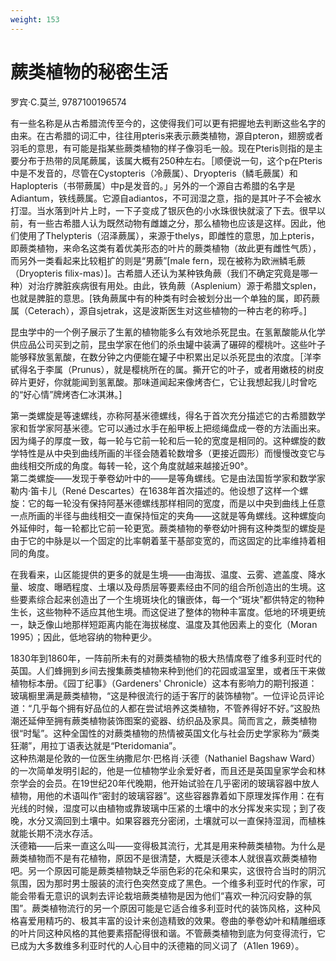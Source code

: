 ```yaml
---
weight: 153
---
```

# 蕨类植物的秘密生活

罗宾·C.莫兰, 9787100196574

有一些名称是从古希腊流传至今的，这使得我们可以更有把握地去判断这些名字的由来。在古希腊的词汇中，往往用pteris来表示蕨类植物，源自pteron，翅膀或者羽毛的意思，有可能是指某些蕨类植物的样子像羽毛一般。现在Pteris则指的是主要分布于热带的凤尾蕨属，该属大概有250种左右。［顺便说一句，这个p在Pteris中是不发音的，尽管在Cystopteris（冷蕨属）、Dryopteris（鳞毛蕨属）和Haplopteris（书带蕨属）中p是发音的。」另外的一个源自古希腊的名字是Adiantum，铁线蕨属。它源自adiantos，不可润湿之意，指的是其叶子不会被水打湿。当水落到叶片上时，一下子变成了银灰色的小水珠很快就滚了下去。很早以前，有一些古希腊人认为既然动物有雌雄之分，那么植物也应该是这样。因此，他们使用了Thelypteris（沼泽蕨属），来源于thelys，即雌性的意思，加上pteris，即蕨类植物，来命名这类有着优美形态的叶片的蕨类植物（故此更有雌性气质），而另外一类看起来比较粗扩的则是“男蕨”[male fern，现在被称为欧洲鳞毛蕨（Dryopteris filix-mas）]。古希腊人还认为某种铁角蕨（我们不确定究竟是哪一种）对治疗脾脏疾病很有用处。由此，铁角蕨（Asplenium）源于希腊文splen，也就是脾脏的意思。[铁角蕨属中有的种类有时会被划分出一个单独的属，即药蕨属（Ceterach），源自sjetrak，这是波斯医生对这些植物的一种古老的称呼。]

昆虫学中的一个例子展示了生氰的植物能多么有效地杀死昆虫。在氢氰酸能从化学供应品公司买到之前，昆虫学家在他们的杀虫罐中装满了碾碎的樱桃叶。这些叶子能够释放氢氰酸，在数分钟之内便能在罐子中积累出足以杀死昆虫的浓度。［洋李甙得名于李属（Prunus），就是樱桃所在的属。撕开它的叶子，或者用嫩枝的树皮碎片更好，你就能闻到氢氰酸。那味道闻起来像烤杏仁，它让我想起我儿时曾吃的“好心情”牌烤杏仁冰淇淋。]

第一类螺旋是等速螺线，亦称阿基米德螺线，得名于首次充分描述它的古希腊数学家和哲学家阿基米德。它可以通过水手在船甲板上把缆绳盘成一卷的方法画出来。因为绳子的厚度一致，每一轮与它前一轮和后一轮的宽度是相同的。这种螺旋的数学特性是从中央到曲线所画的半径会随着轮数增多（更接近圆形）而慢慢改变它与曲线相交所成的角度。每转一轮，这个角度就越来越接近90°。  
第二类螺旋——发现于拳卷幼叶中的——是等角螺线。它是由法国哲学家和数学家勒内·笛卡儿（René Descartes）在1638年首次描述的。他设想了这样一个螺旋：它的每一轮没有保持阿基米德螺线那样相同的宽度，而是以中央到曲线上任意一点所画的半径与曲线相交一直保持恒定的夹角——这就是等角螺线。这种螺旋向外延伸时，每一轮都比它前一轮更宽。蕨类植物的拳卷幼叶拥有这种类型的螺旋是由于它的中脉是以一个固定的比率朝着茎干基部变宽的，而这固定的比率维持着相同的角度。

在我看来，山区能提供的更多的就是生境——由海拔、温度、云雾、遮盖度、降水量、坡度、曝晒程度、土壤以及母质层等要素经由不同的组合所创造出的生境。这些要素综合起来创造出了一个生境斑块化的镶嵌体，每一个“斑块”都供特定的物种生长，这些物种不适应其他生境。而这促进了整体的物种丰富度。低地的环境更统一，缺乏像山地那样短距离内能在海拔梯度、温度及其他因素上的变化（Moran 1995）；因此，低地容纳的物种更少。

1830年到1860年，一阵前所未有的对蕨类植物的极大热情席卷了维多利亚时代的英国。人们蜂拥到乡间去搜集蕨类植物来种到他们的花园或温室里，或者压干来做植物标本册。《园丁纪事》（Gardeners' Chronicle）这本有影响力的期刊报道：玻璃橱里满是蕨类植物，“这是种很流行的适于客厅的装饰植物”。一位评论员评论道：“几乎每个拥有好品位的人都在尝试培养这类植物，不管养得好不好。”这股热潮还延伸至拥有蕨类植物装饰图案的瓷器、纺织品及家具。简而言之，蕨类植物很“时髦”。这种全国性的对蕨类植物的热情被英国文化与社会历史学家称为“蕨类狂潮”，用拉丁语表达就是“Pteridomania”。  
这种热潮是伦敦的一位医生纳撒尼尔·巴格肖·沃德（Nathaniel Bagshaw Ward）的一次简单发明引起的，他是一位植物学业余爱好者，而且还是英国皇家学会和林奈学会的会员。在19世纪20年代晚期，他开始试验在几乎密闭的玻璃容器中放人植物，用他的术语叫作“密封的玻璃容器”。这些容器靠着如下原理发挥作用：在有光线的时候，湿度可以由植物或靠玻璃中压紧的土壤中的水分挥发来实现；到了夜晚，水分又滴回到土壤中。如果容器充分密闭，土壤就可以一直保持湿润，而植株就能长期不浇水存活。  
沃德箱——后来一直这么叫——变得极其流行，尤其是用来种蕨类植物。为什么是蕨类植物而不是有花植物，原因不是很清楚，大概是沃德本人就很喜欢蕨类植物吧。另一个原因可能是蕨类植物缺乏华丽色彩的花朵和果实，这很符合当时的阴沉氛围，因为那时男士服装的流行色突然变成了黑色。一个维多利亚时代的作家，可能会带看无意识的讽刺去评论栽培蕨类植物是因为他们“喜欢一种沉闷安静的氛围”。蕨类植物流行的另一个原因可能是它适合维多利亚时代的装饰风格，这种风格喜爱用精巧的、极其丰富的设计来创造精致的效果。卷曲的拳卷幼叶和精雕细琢的叶片同这种风格的其他要素搭配得很和谐。不管蕨类植物到底为何变得流行，它已成为大多数维多利亚时代的人心目中的沃德箱的同义词了（A1len 1969）。